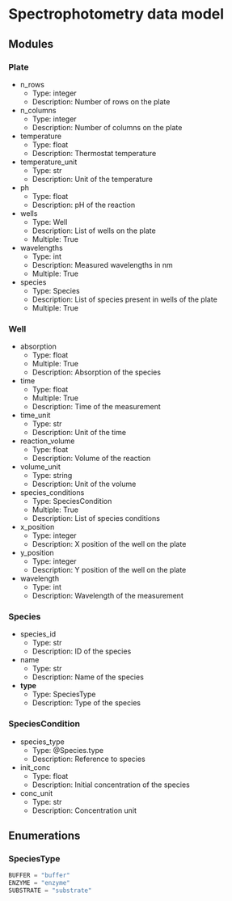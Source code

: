 # Spectrophotometry data model

## Modules

### Plate

- n_rows
    - Type: integer
    - Description: Number of rows on the plate
- n_columns
    - Type: integer
    - Description: Number of columns on the plate
- temperature
    - Type: float
    - Description: Thermostat temperature
- temperature_unit
    - Type: str
    - Description: Unit of the temperature
- ph
    - Type: float
    - Description: pH of the reaction
- wells
    - Type: Well
    - Description: List of wells on the plate
    - Multiple: True
- wavelengths
    - Type: int
    - Description: Measured wavelengths in nm
    - Multiple: True
- species
    - Type: Species
    - Description: List of species present in wells of the plate
    - Multiple: True

### Well

- absorption
    - Type: float
    - Multiple: True
    - Description: Absorption of the species
- time
    - Type: float
    - Multiple: True
    - Description: Time of the measurement
- time_unit
    - Type: str
    - Description: Unit of the time
- reaction_volume
    - Type: float
    - Description: Volume of the reaction
- volume_unit
    - Type: string
    - Description: Unit of the volume
- species_conditions
    - Type: SpeciesCondition
    - Multiple: True
    - Description: List of species conditions
- x_position
    - Type: integer
    - Description: X position of the well on the plate
- y_position
    - Type: integer
    - Description: Y position of the well on the plate
- wavelength
    - Type: int
    - Description: Wavelength of the measurement


### Species

- species_id
    - Type: str
    - Description: ID of the species
- name
    - Type: str
    - Description: Name of the species
- __type__
    - Type: SpeciesType
    - Description: Type of the species

### SpeciesCondition

- species_type
    - Type: @Species.type
    - Description: Reference to species
- init_conc
    - Type: float
    - Description: Initial concentration of the species
- conc_unit
    - Type: str
    - Description: Concentration unit

## Enumerations

### SpeciesType

```python
BUFFER = "buffer"
ENZYME = "enzyme"
SUBSTRATE = "substrate"
```

